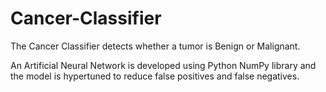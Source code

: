# Cancer-Classifier
The Cancer Classifier detects whether a tumor is Benign or Malignant.

An Artificial Neural Network is developed using Python NumPy library and the model is hypertuned to reduce false positives and false negatives.
